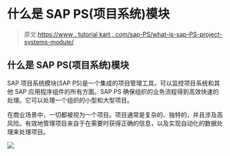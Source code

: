 # 什么是 SAP PS(项目系统)模块

> 原文:[https://www . tutorial kart . com/sap-PS/what-is-sap-PS-project-systems-module/](https://www.tutorialkart.com/sap-ps/what-is-sap-ps-project-systems-module/)

## 什么是 SAP PS(项目系统)模块

SAP 项目系统模块(SAP PS)是一个集成的项目管理工具，可以监控项目系统和其他 SAP 应用程序组件的所有方面。SAP PS 确保组织的业务流程得到高效快速的处理。它可以处理一个组织的小型和大型项目。

在商业场景中，一切都被视为一个项目。项目通常是复杂的、独特的，并且涉及高风险。有效地管理项目来自于在需要时获得正确的信息，以及实现自动化的数据处理来处理项目。

[![](../Images/925da31b32d6bc3827932f6c8afb11bb.png)](https://www.tutorialkart.com/)